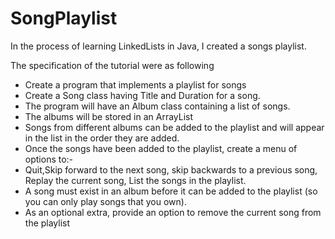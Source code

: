 # SongPlaylist
In the process of learning LinkedLists in Java, I created a songs playlist.


The specification of the tutorial were as following

  * Create a program that implements a playlist for songs
  * Create a Song class having Title and Duration for a song.
  * The program will have an Album class containing a list of songs.
  * The albums will be stored in an ArrayList
  * Songs from different albums can be added to the playlist and will appear in the list in the order they are added.
  * Once the songs have been added to the playlist, create a menu of options to:-
  * Quit,Skip forward to the next song, skip backwards to a previous song, Replay the current song, List the songs in the playlist.
  * A song must exist in an album before it can be added to the playlist (so you can only play songs that you own).
  * As an optional extra, provide an option to remove the current song from the playlist
